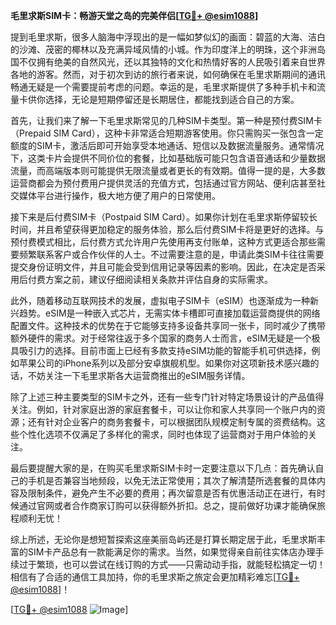 **毛里求斯SIM卡：畅游天堂之岛的完美伴侣[[TG💪+ @esim1088](https://t.me/s/esim1088)]**

提到毛里求斯，很多人脑海中浮现出的是一幅如梦似幻的画面：碧蓝的大海、洁白的沙滩、茂密的椰林以及充满异域风情的小城。作为印度洋上的明珠，这个非洲岛国不仅拥有绝美的自然风光，还以其独特的文化和热情好客的人民吸引着来自世界各地的游客。然而，对于初次到访的旅行者来说，如何确保在毛里求斯期间的通讯畅通无疑是一个需要提前考虑的问题。幸运的是，毛里求斯提供了多种手机卡和流量卡供你选择，无论是短期停留还是长期居住，都能找到适合自己的方案。

首先，让我们来了解一下毛里求斯常见的几种SIM卡类型。第一种是预付费SIM卡（Prepaid SIM Card），这种卡非常适合短期游客使用。你只需购买一张包含一定额度的SIM卡，激活后即可开始享受本地通话、短信以及数据流量服务。通常情况下，这类卡片会提供不同价位的套餐，比如基础版可能只包含语音通话和少量数据流量，而高端版本则可能提供无限流量或者更长的有效期。值得一提的是，大多数运营商都会为预付费用户提供灵活的充值方式，包括通过官方网站、便利店甚至社交媒体平台进行操作，极大地方便了用户的日常使用。

接下来是后付费SIM卡（Postpaid SIM Card）。如果你计划在毛里求斯停留较长时间，并且希望获得更加稳定的服务体验，那么后付费SIM卡将是更好的选择。与预付费模式相比，后付费方式允许用户先使用再支付账单，这种方式更适合那些需要频繁联系客户或合作伙伴的人士。不过需要注意的是，申请此类SIM卡往往需要提交身份证明文件，并且可能会受到信用记录等因素的影响。因此，在决定是否采用后付费方案之前，建议仔细阅读相关条款并评估自身的实际需求。

此外，随着移动互联网技术的发展，虚拟电子SIM卡（eSIM）也逐渐成为一种新兴趋势。eSIM是一种嵌入式芯片，无需实体卡槽即可直接加载运营商提供的网络配置文件。这种技术的优势在于它能够支持多设备共享同一张卡，同时减少了携带额外硬件的需求。对于经常往返于多个国家的商务人士而言，eSIM无疑是一个极具吸引力的选择。目前市面上已经有多款支持eSIM功能的智能手机可供选择，例如苹果公司的iPhone系列以及部分安卓旗舰机型。如果你对这项新技术感兴趣的话，不妨关注一下毛里求斯各大运营商推出的eSIM服务详情。

除了上述三种主要类型的SIM卡之外，还有一些专门针对特定场景设计的产品值得关注。例如，针对家庭出游的家庭套餐卡，可以让你和家人共享同一个账户内的资源；还有针对企业客户的商务套餐卡，可以根据团队规模定制专属的资费结构。这些个性化选项不仅满足了多样化的需求，同时也体现了运营商对于用户体验的关注。

最后要提醒大家的是，在购买毛里求斯SIM卡时一定要注意以下几点：首先确认自己的手机是否兼容当地频段，以免无法正常使用；其次了解清楚所选套餐的具体内容及限制条件，避免产生不必要的费用；再次留意是否有优惠活动正在进行，有时候通过官网或者合作商家订购可以获得额外折扣。总之，提前做好功课才能确保旅程顺利无忧！

综上所述，无论你是想短暂探索这座美丽岛屿还是打算长期定居于此，毛里求斯丰富的SIM卡产品总有一款能满足你的需求。当然，如果觉得亲自前往实体店办理手续过于繁琐，也可以尝试在线订购的方式——只需动动手指，就能轻松搞定一切！相信有了合适的通信工具加持，你的毛里求斯之旅定会更加精彩难忘[[TG💪+ @esim1088](https://t.me/s/esim1088)]！

[[TG💪+ @esim1088](https://t.me/s/esim1088) ![Image](https://i.postimg.cc/4NQfJmqS/Snipaste-2025-05-13-00-14-12.png)]
